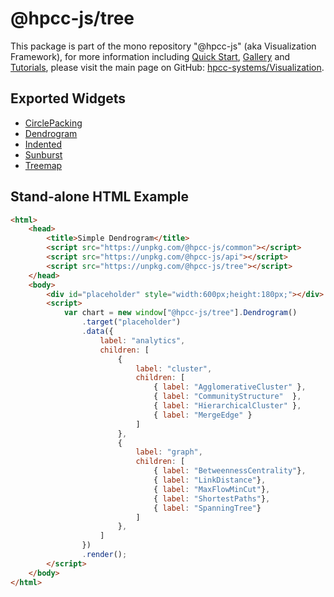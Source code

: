 # @hpcc-js/tree
This package is part of the mono repository "@hpcc-js" (aka Visualization Framework), for more information including [Quick Start](https://github.com/hpcc-systems/Visualization/wiki/Quick-Start), [Gallery](https://raw.githack.com/hpcc-systems/Visualization/trunk/demos/gallery/gallery.html) and [Tutorials](https://github.com/hpcc-systems/Visualization/wiki/Tutorials), please visit the main page on GitHub:  [hpcc-systems/Visualization](https://github.com/hpcc-systems/Visualization).

## Exported Widgets
* [CirclePacking](https://rawgit.com/hpcc-systems/Visualization/trunk/demos/gallery/playground.html?./samples/tree/Circle%20Packing/Circle%20Packing.js)
* [Dendrogram](https://rawgit.com/hpcc-systems/Visualization/trunk/demos/gallery/playground.html?./samples/tree/Dendrogram/Circular.js)
* [Indented](https://rawgit.com/hpcc-systems/Visualization/trunk/demos/gallery/playground.html?./samples/tree/Indented/Indented.js)
* [Sunburst](https://rawgit.com/hpcc-systems/Visualization/trunk/demos/gallery/playground.html?./samples/tree/Sunburst/Sunburst.js)
* [Treemap](https://rawgit.com/hpcc-systems/Visualization/trunk/demos/gallery/playground.html?./samples/tree/Tree%20Map/Tree%20Map.js)

## Stand-alone HTML Example
```html
<html>
    <head>
        <title>Simple Dendrogram</title>
        <script src="https://unpkg.com/@hpcc-js/common"></script>
        <script src="https://unpkg.com/@hpcc-js/api"></script>
        <script src="https://unpkg.com/@hpcc-js/tree"></script>
    </head>
    <body>
        <div id="placeholder" style="width:600px;height:180px;"></div>
        <script>
            var chart = new window["@hpcc-js/tree"].Dendrogram()
                .target("placeholder")
                .data({
                    label: "analytics",
                    children: [
                        {
                            label: "cluster",
                            children: [
                                { label: "AgglomerativeCluster" },
                                { label: "CommunityStructure"  },
                                { label: "HierarchicalCluster" },
                                { label: "MergeEdge" }
                            ]
                        },
                        {
                            label: "graph",
                            children: [
                                { label: "BetweennessCentrality"},
                                { label: "LinkDistance"},
                                { label: "MaxFlowMinCut"},
                                { label: "ShortestPaths"},
                                { label: "SpanningTree"}
                            ]
                        },
                    ]
                })
                .render();
        </script>
    </body>
</html>
```

<ClientOnly>
  <hpcc-vitepress style="width:100%;height:600px">
    <div id="target" style="width:100%;height:600px">
    </div>
    <script type="module">
        import { Dendrogram } from "@hpcc-js/tree";

        new Dendrogram()
            .target("target")
            .data(getData())
            .circleRadius(10)
            .radial(true)
            .render()
            ;

        function getData() {
            return {
                label: "root",
                children: [
                    {
                        label: "analytics",
                        children: [
                            {
                                label: "cluster",
                                children: [
                                    { label: "AgglomerativeCluster", "size": 3938 },
                                    { label: "CommunityStructure", "size": 3812 },
                                    { label: "HierarchicalCluster", "size": 6714 },
                                    { label: "MergeEdge", "size": 743 }
                                ]
                            },
                            {
                                label: "graph",
                                children: [
                                    { label: "BetweennessCentrality", "size": 3534 },
                                    { label: "LinkDistance", "size": 5731 },
                                    { label: "MaxFlowMinCut", "size": 7840 },
                                    { label: "ShortestPaths", "size": 5914 },
                                    { label: "SpanningTree", "size": 3416 }
                                ]
                            },
                            {
                                label: "optimization",
                                children: [
                                    { label: "AspectRatioBanker", "size": 7074 }
                                ]
                            }
                        ]
                    },
                    {
                        label: "animate",
                        children: [
                            { label: "Easing", "size": 17010 },
                            { label: "FunctionSequence", "size": 5842 },
                            {
                                label: "interpolate",
                                children: [
                                    { label: "ArrayInterpolator", "size": 1983 },
                                    { label: "ColorInterpolator", "size": 2047 },
                                    { label: "DateInterpolator", "size": 1375 },
                                    { label: "Interpolator", "size": 8746 },
                                    { label: "MatrixInterpolator", "size": 2202 },
                                    { label: "NumberInterpolator", "size": 1382 },
                                    { label: "ObjectInterpolator", "size": 1629 },
                                    { label: "PointInterpolator", "size": 1675 },
                                    { label: "RectangleInterpolator", "size": 2042 }
                                ]
                            },
                            { label: "ISchedulable", "size": 1041 },
                            { label: "Parallel", "size": 5176 },
                            { label: "Pause", "size": 449 },
                            { label: "Scheduler", "size": 5593 },
                            { label: "Sequence", "size": 5534 },
                            { label: "Transition", "size": 9201 },
                            { label: "Transitioner", "size": 19975 },
                            { label: "TransitionEvent", "size": 1116 },
                            { label: "Tween", "size": 6006 }
                        ]
                    },
                    {
                        label: "data",
                        children: [
                            {
                                label: "converters",
                                children: [
                                    { label: "Converters", "size": 721 },
                                    { label: "DelimitedTextConverter", "size": 4294 },
                                    { label: "GraphMLConverter", "size": 9800 },
                                    { label: "IDataConverter", "size": 1314 },
                                    { label: "JSONConverter", "size": 2220 }
                                ]
                            },
                            { label: "DataField", "size": 1759 },
                            { label: "DataSchema", "size": 2165 },
                            { label: "DataSet", "size": 586 },
                            { label: "DataSource", "size": 3331 },
                            { label: "DataTable", "size": 772 },
                            { label: "DataUtil", "size": 3322 }
                        ]
                    },
                    {
                        label: "display",
                        children: [
                            { label: "DirtySprite", "size": 8833 },
                            { label: "LineSprite", "size": 1732 },
                            { label: "RectSprite", "size": 3623 },
                            { label: "TextSprite", "size": 10066 }
                        ]
                    },
                    {
                        label: "flex",
                        children: [
                            { label: "FlareVis", "size": 4116 }
                        ]
                    },
                    {
                        label: "physics",
                        children: [
                            { label: "DragForce", "size": 1082 },
                            { label: "GravityForce", "size": 1336 },
                            { label: "IForce", "size": 319 },
                            { label: "NBodyForce", "size": 10498 },
                            { label: "Particle", "size": 2822 },
                            { label: "Simulation", "size": 9983 },
                            { label: "Spring", "size": 2213 },
                            { label: "SpringForce", "size": 1681 }
                        ]
                    },
                    {
                        label: "query",
                        children: [
                            { label: "AggregateExpression", "size": 1616 },
                            { label: "And", "size": 1027 },
                            { label: "Arithmetic", "size": 3891 },
                            { label: "Average", "size": 891 },
                            { label: "BinaryExpression", "size": 2893 },
                            { label: "Comparison", "size": 5103 },
                            { label: "CompositeExpression", "size": 3677 },
                            { label: "Count", "size": 781 },
                            { label: "DateUtil", "size": 4141 },
                            { label: "Distinct", "size": 933 },
                            { label: "Expression", "size": 5130 },
                            { label: "ExpressionIterator", "size": 3617 },
                            { label: "Fn", "size": 3240 },
                            { label: "If", "size": 2732 },
                            { label: "IsA", "size": 2039 },
                            { label: "Literal", "size": 1214 },
                            { label: "Match", "size": 3748 },
                            { label: "Maximum", "size": 843 },
                            {
                                label: "methods",
                                children: [
                                    { label: "add", "size": 593 },
                                    { label: "and", "size": 330 },
                                    { label: "average", "size": 287 },
                                    { label: "count", "size": 277 },
                                    { label: "distinct", "size": 292 },
                                    { label: "div", "size": 595 },
                                    { label: "eq", "size": 594 },
                                    { label: "fn", "size": 460 },
                                    { label: "gt", "size": 603 },
                                    { label: "gte", "size": 625 },
                                    { label: "iff", "size": 748 },
                                    { label: "isa", "size": 461 },
                                    { label: "lt", "size": 597 },
                                    { label: "lte", "size": 619 },
                                    { label: "max", "size": 283 },
                                    { label: "min", "size": 283 },
                                    { label: "mod", "size": 591 },
                                    { label: "mul", "size": 603 },
                                    { label: "neq", "size": 599 },
                                    { label: "not", "size": 386 },
                                    { label: "or", "size": 323 },
                                    { label: "orderby", "size": 307 },
                                    { label: "range", "size": 772 },
                                    { label: "select", "size": 296 },
                                    { label: "stddev", "size": 363 },
                                    { label: "sub", "size": 600 },
                                    { label: "sum", "size": 280 },
                                    { label: "update", "size": 307 },
                                    { label: "variance", "size": 335 },
                                    { label: "where", "size": 299 },
                                    { label: "xor", "size": 354 },
                                    { label: "_", "size": 264 }
                                ]
                            },
                            { label: "Minimum", "size": 843 },
                            { label: "Not", "size": 1554 },
                            { label: "Or", "size": 970 },
                            { label: "Query", "size": 13896 },
                            { label: "Range", "size": 1594 },
                            { label: "StringUtil", "size": 4130 },
                            { label: "Sum", "size": 791 },
                            { label: "Variable", "size": 1124 },
                            { label: "Variance", "size": 1876 },
                            { label: "Xor", "size": 1101 }
                        ]
                    },
                    {
                        label: "scale",
                        children: [
                            { label: "IScaleMap", "size": 2105 },
                            { label: "LinearScale", "size": 1316 },
                            { label: "LogScale", "size": 3151 },
                            { label: "OrdinalScale", "size": 3770 },
                            { label: "QuantileScale", "size": 2435 },
                            { label: "QuantitativeScale", "size": 4839 },
                            { label: "RootScale", "size": 1756 },
                            { label: "Scale", "size": 4268 },
                            { label: "ScaleType", "size": 1821 },
                            { label: "TimeScale", "size": 5833 }
                        ]
                    },
                    {
                        label: "util",
                        children: [
                            { label: "Arrays", "size": 8258 },
                            { label: "Colors", "size": 10001 },
                            { label: "Dates", "size": 8217 },
                            { label: "Displays", "size": 12555 },
                            { label: "Filter", "size": 2324 },
                            { label: "Geometry", "size": 10993 },
                            {
                                label: "heap",
                                children: [
                                    { label: "FibonacciHeap", "size": 9354 },
                                    { label: "HeapNode", "size": 1233 }
                                ]
                            },
                            { label: "IEvaluable", "size": 335 },
                            { label: "IPredicate", "size": 383 },
                            { label: "IValueProxy", "size": 874 },
                            {
                                label: "math",
                                children: [
                                    { label: "DenseMatrix", "size": 3165 },
                                    { label: "IMatrix", "size": 2815 },
                                    { label: "SparseMatrix", "size": 3366 }
                                ]
                            },
                            { label: "Maths", "size": 17705 },
                            { label: "Orientation", "size": 1486 },
                            {
                                label: "palette",
                                children: [
                                    { label: "ColorPalette", "size": 6367 },
                                    { label: "Palette", "size": 1229 },
                                    { label: "ShapePalette", "size": 2059 },
                                    { label: "SizePalette", "size": 2291 }
                                ]
                            },
                            { label: "Property", "size": 5559 },
                            { label: "Shapes", "size": 19118 },
                            { label: "Sort", "size": 6887 },
                            { label: "Stats", "size": 6557 },
                            { label: "Strings", "size": 22026 }
                        ]
                    },
                    {
                        label: "vis",
                        children: [
                            {
                                label: "axis",
                                children: [
                                    { label: "Axes", "size": 1302 },
                                    { label: "Axis", "size": 24593 },
                                    { label: "AxisGridLine", "size": 652 },
                                    { label: "AxisLabel", "size": 636 },
                                    { label: "CartesianAxes", "size": 6703 }
                                ]
                            },
                            {
                                label: "controls",
                                children: [
                                    { label: "AnchorControl", "size": 2138 },
                                    { label: "ClickControl", "size": 3824 },
                                    { label: "Control", "size": 1353 },
                                    { label: "ControlList", "size": 4665 },
                                    { label: "DragControl", "size": 2649 },
                                    { label: "ExpandControl", "size": 2832 },
                                    { label: "HoverControl", "size": 4896 },
                                    { label: "IControl", "size": 763 },
                                    { label: "PanZoomControl", "size": 5222 },
                                    { label: "SelectionControl", "size": 7862 },
                                    { label: "TooltipControl", "size": 8435 }
                                ]
                            },
                            {
                                label: "data",
                                children: [
                                    { label: "Data", "size": 20544 },
                                    { label: "DataList", "size": 19788 },
                                    { label: "DataSprite", "size": 10349 },
                                    { label: "EdgeSprite", "size": 3301 },
                                    { label: "NodeSprite", "size": 19382 },
                                    {
                                        label: "render",
                                        children: [
                                            { label: "ArrowType", "size": 698 },
                                            { label: "EdgeRenderer", "size": 5569 },
                                            { label: "IRenderer", "size": 353 },
                                            { label: "ShapeRenderer", "size": 2247 }
                                        ]
                                    },
                                    { label: "ScaleBinding", "size": 11275 },
                                    { label: "Tree", "size": 7147 },
                                    { label: "TreeBuilder", "size": 9930 }
                                ]
                            },
                            {
                                label: "events",
                                children: [
                                    { label: "DataEvent", "size": 2313 },
                                    { label: "SelectionEvent", "size": 1880 },
                                    { label: "TooltipEvent", "size": 1701 },
                                    { label: "VisualizationEvent", "size": 1117 }
                                ]
                            },
                            {
                                label: "legend",
                                children: [
                                    { label: "Legend", "size": 20859 },
                                    { label: "LegendItem", "size": 4614 },
                                    { label: "LegendRange", "size": 10530 }
                                ]
                            },
                            {
                                label: "operator",
                                children: [
                                    {
                                        label: "distortion",
                                        children: [
                                            { label: "BifocalDistortion", "size": 4461 },
                                            { label: "Distortion", "size": 6314 },
                                            { label: "FisheyeDistortion", "size": 3444 }
                                        ]
                                    },
                                    {
                                        label: "encoder",
                                        "children": [
                                            { label: "ColorEncoder", "size": 3179 },
                                            { label: "Encoder", "size": 4060 },
                                            { label: "PropertyEncoder", "size": 4138 },
                                            { label: "ShapeEncoder", "size": 1690 },
                                            { label: "SizeEncoder", "size": 1830 }
                                        ]
                                    },
                                    {
                                        label: "filter",
                                        "children": [
                                            { label: "FisheyeTreeFilter", "size": 5219 },
                                            { label: "GraphDistanceFilter", "size": 3165 },
                                            { label: "VisibilityFilter", "size": 3509 }
                                        ]
                                    },
                                    { label: "IOperator", "size": 1286 },
                                    {
                                        label: "label",
                                        "children": [
                                            { label: "Labeler", "size": 9956 },
                                            { label: "RadialLabeler", "size": 3899 },
                                            { label: "StackedAreaLabeler", "size": 3202 }
                                        ]
                                    },
                                    {
                                        label: "layout",
                                        "children": [
                                            { label: "AxisLayout", "size": 6725 },
                                            { label: "BundledEdgeRouter", "size": 3727 },
                                            { label: "CircleLayout", "size": 9317 },
                                            { label: "CirclePackingLayout", "size": 12003 },
                                            { label: "DendrogramLayout", "size": 4853 },
                                            { label: "ForceDirectedLayout", "size": 8411 },
                                            { label: "IcicleTreeLayout", "size": 4864 },
                                            { label: "IndentedTreeLayout", "size": 3174 },
                                            { label: "Layout", "size": 7881 },
                                            { label: "NodeLinkTreeLayout", "size": 12870 },
                                            { label: "PieLayout", "size": 2728 },
                                            { label: "RadialTreeLayout", "size": 12348 },
                                            { label: "RandomLayout", "size": 870 },
                                            { label: "StackedAreaLayout", "size": 9121 },
                                            { label: "TreeMapLayout", "size": 9191 }
                                        ]
                                    },
                                    { label: "Operator", "size": 2490 },
                                    { label: "OperatorList", "size": 5248 },
                                    { label: "OperatorSequence", "size": 4190 },
                                    { label: "OperatorSwitch", "size": 2581 },
                                    { label: "SortOperator", "size": 2023 }
                                ]
                            },
                            { label: "Visualization", "size": 16540 }
                        ]
                    }
                ]
            };
        }
    </script>
  </hpcc-vitepress>
</ClientOnly>
